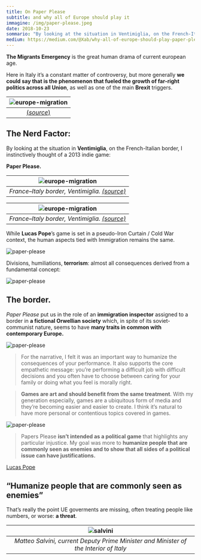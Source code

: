 ```yaml
---
title: On Paper Please
subtitle: and why all of Europe should play it
immagine: /img/paper-please.jpeg
date: 2018-10-23
sommario: "By looking at the situation in Ventimiglia, on the French-Italian border, I instinctively thought of a 2013 indie game..."
medium: https://medium.com/@Xab/why-all-of-europe-should-play-paper-please-7d2903123bbf
---
```


**The Migrants Emergency** is the great human drama of current european age.

Here in Italy it’s a constant matter of controversy, but more generally **we could say that is the phenomenon that fueled the growth of far-right politics across all Union**, as well as one of the main **Brexit** triggers.

| ![europe-migration](https://cdn-images-1.medium.com/max/800/0*LJ4EBxsu8cexv4qT.jpg)|
|:--:|
|[(_source_)](https://www.iom.int/news/iom-latest-data-europe-migrant-emergency) |


## The Nerd Factor:

By looking at the situation in **Ventimiglia**, on the French-Italian border, I instinctively thought of a 2013 indie game:

**Paper Please.**

| ![europe-migration](https://cdn-images-1.medium.com/max/800/0*NGx1N_pk677QMAHn.jpg)|
|:--:|
| _France–Italy border, Ventimiglia. [(source)](https://www.lastampa.it/2015/06/12/italia/cronache/la-francia-blocca-gli-ingressi-dei-migranti-emergenza-anche-a-ventimiglia-nuHp4dqTMZJ4XLBymuQhYO/pagina.html)_ |

| ![europe-migration](https://cdn-images-1.medium.com/max/800/0*GvWAHq56N6pM5_lA.jpg)|
|:--:|
| _France–Italy border, Ventimiglia. [(source)](https://www.osservatoriorepressione.info/ventimiglia-lacrimogeni-sui-migranti-fuga-verso-la-francia/)_ |

While **Lucas Pope**’s game is set in a pseudo-Iron Curtain / Cold War context, the human aspects tied with Immigration remains the same.

![paper-please](https://cdn-images-1.medium.com/max/800/0*nNFfJSliHx4nWPYZ.png)

Divisions, humiliations, **terrorism**: almost all consequences derived from a fundamental concept:

![paper-please](https://cdn-images-1.medium.com/max/800/0*x6pE_i4YCS-CZeR-.gif)

## The border.

_Paper Please_ put us in the role of an **immigration inspector** assigned to a border in **a fictional Orwellian society** which, in spite of its soviet-communist nature, seems to have **many traits in common with contemporary Europe.**

![paper-please](https://cdn-images-1.medium.com/max/800/0*v0g-EfFYPssm47rI.gif)

> For the narrative, I felt it was an important way to humanize the consequences of your performance. It also supports the core empathetic message: you’re performing a difficult job with difficult decisions and you often have to choose between caring for your family or doing what you feel is morally right.

> **Games are art and should benefit from the same treatment**. With my generation especially, games are a ubiquitous form of media and they’re becoming easier and easier to create. I think it’s natural to have more personal or contentious topics covered in games.

![paper-please](https://cdn-images-1.medium.com/max/800/0*vNNTCGJF0hnwrckg.)

> Papers Please **isn’t intended as a political game** that highlights any particular injustice. My goal was more to **humanize people that are commonly seen as enemies and to show that all sides of a political issue can have justifications.**

[Lucas Pope](https://disgustingmen.com/lucas-pope-talks-childhood-eastern-europe-speed-metal-and-the-goal-behind-papers-please/)

## “Humanize people that are commonly seen as enemies”

That’s really the point UE goverments are missing, often treating people like numbers, or worse: **a threat**.

| ![salvini](https://cdn-images-1.medium.com/max/800/0*O_FKTwBE6oJWXvXq)|
|:--:|
|_Matteo Salvini, current Deputy Prime Minister and Minister of the Interior of Italy_|
